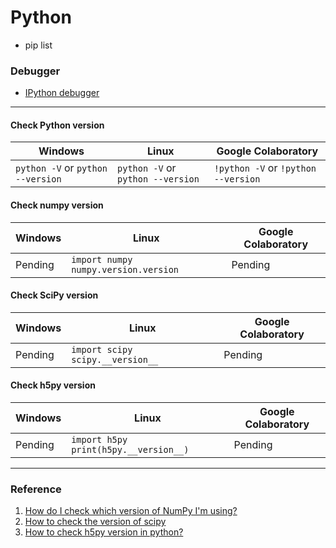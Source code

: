 # Python

- pip list

### Debugger
- [IPython debugger](https://pypi.org/project/ipdb/)

---

#### Check Python version

   Windows                      | Linux                         | Google Colaboratory 
-------------                   | -------------                 | ------------
`python -V` or `python --version`   | `python -V` or `python --version` | `!python -V` or `!python --version`


#### Check numpy version
   Windows                      | Linux                         | Google Colaboratory 
-------------                   | -------------                 | ------------
Pending   | `import numpy` `numpy.version.version` | Pending

#### Check SciPy version
   Windows                      | Linux                         | Google Colaboratory 
-------------                   | -------------                 | ------------
Pending   | `import scipy` `scipy.__version__` | Pending

#### Check h5py version
   Windows                      | Linux                         | Google Colaboratory 
-------------                   | -------------                 | ------------
Pending   | `import h5py` `print(h5py.__version__)` | Pending

---

### Reference
1. [How do I check which version of NumPy I'm using?](https://stackoverflow.com/questions/1520234/how-do-i-check-which-version-of-numpy-im-using)
2. [How to check the version of scipy](https://stackoverflow.com/questions/21385196/how-to-check-the-version-of-scipy)
3. [How to check h5py version in python?](https://stackoverflow.com/questions/68365866/how-to-check-h5py-version-in-python)
